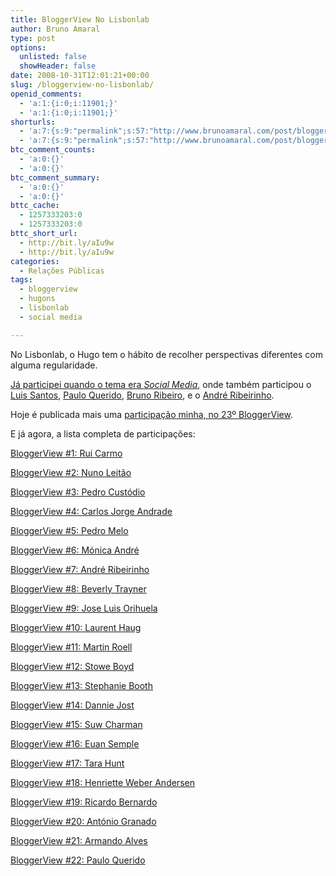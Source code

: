 ```yaml
---
title: BloggerView No Lisbonlab
author: Bruno Amaral
type: post
options:
  unlisted: false
  showHeader: false
date: 2008-10-31T12:01:21+00:00
slug: /bloggerview-no-lisbonlab/
openid_comments:
  - 'a:1:{i:0;i:11901;}'
  - 'a:1:{i:0;i:11901;}'
shorturls:
  - 'a:7:{s:9:"permalink";s:57:"http://www.brunoamaral.com/post/bloggerview-no-lisbonlab/";s:7:"tinyurl";s:25:"http://tinyurl.com/55vxll";s:4:"isgd";s:17:"http://is.gd/7a30";s:5:"bitly";s:19:"http://bit.ly/let39";s:5:"snipr";s:22:"http://snipr.com/evd4v";s:5:"snurl";s:22:"http://snurl.com/evd4v";s:7:"snipurl";s:24:"http://snipurl.com/evd4v";}'
  - 'a:7:{s:9:"permalink";s:57:"http://www.brunoamaral.com/post/bloggerview-no-lisbonlab/";s:7:"tinyurl";s:25:"http://tinyurl.com/55vxll";s:4:"isgd";s:17:"http://is.gd/7a30";s:5:"bitly";s:19:"http://bit.ly/let39";s:5:"snipr";s:22:"http://snipr.com/evd4v";s:5:"snurl";s:22:"http://snurl.com/evd4v";s:7:"snipurl";s:24:"http://snipurl.com/evd4v";}'
btc_comment_counts:
  - 'a:0:{}'
  - 'a:0:{}'
btc_comment_summary:
  - 'a:0:{}'
  - 'a:0:{}'
bttc_cache:
  - 1257333203:0
  - 1257333203:0
bttc_short_url:
  - http://bit.ly/aIu9w
  - http://bit.ly/aIu9w
categories:
  - Relações Públicas
tags:
  - bloggerview
  - hugons
  - lisbonlab
  - social media

---
```

No Lisbonlab, o Hugo tem o hábito de recolher perspectivas diferentes com alguma regularidade.

[Já participei quando o tema era _Social Media_][1], onde também participou o [Luis Santos][2], [Paulo Querido][3], [Bruno Ribeiro][4], e o [André Ribeirinho][5].

Hoje é publicada mais uma [participação minha, no 23º BloggerView][6].

E já agora, a lista completa de participações:

[BloggerView #1: Rui Carmo][7] 
  
[BloggerView #2: Nuno Leitão][8] 
  
[BloggerView #3: Pedro Custódio][9] 
  
[BloggerView #4: Carlos Jorge Andrade][10]
  
[BloggerView #5: Pedro Melo][11] 
  
[BloggerView #6: Mónica André][12]
  
[BloggerView #7: André Ribeirinho][13] 
  
[BloggerView #8: Beverly Trayner][14]
  
[BloggerView #9: Jose Luis Orihuela][15] 
  
[BloggerView #10: Laurent Haug][16]
  
[BloggerView #11: Martin Roell][17] 
  
[BloggerView #12: Stowe Boyd][18]
  
[BloggerView #13: Stephanie Booth][19]
  
[BloggerView #14: Dannie Jost][20]
  
[BloggerView #15: Suw Charman][21]
  
[BloggerView #16: Euan Semple][22]
  
[BloggerView #17: Tara Hunt][23]
  
 [BloggerView #18: Henriette Weber Andersen][24]
  
[BloggerView #19: Ricardo Bernardo][25]
  
[BloggerView #20: António Granado][26]
  
[BloggerView #21: Armando Alves][27]
  
[BloggerView #22: Paulo Querido][28]

 [1]: http://blog.lisbonlab.com/2008/06/10/os-social-media-em-portugal-segundo-bruno-amaral/
 [2]: http://blog.lisbonlab.com/2008/06/04/os-social-media-em-portugal-segundo-luis-santos/
 [3]: http://blog.lisbonlab.com/2008/06/05/os-social-media-em-portugal-segundo-paulo-querido/
 [4]: http://blog.lisbonlab.com/2008/06/08/os-social-media-em-portugal-segundo-bruno-ribeiro/
 [5]: http://blog.lisbonlab.com/2008/06/23/os-social-media-em-portugal-segundo-andre-riberinho/
 [6]: http://blog.lisbonlab.com/2008/10/31/bloggerview-23-bruno-amaral/
 [7]: http://blog.lisbonlab.com/2006/01/09/bloggerview-1-rui-carmo/ "BloggerView #1: Rui Carmo"
 [8]: http://blog.lisbonlab.com/2006/01/16/bloggerview-2-nuno-leitao/ "BloggerView #2: Nuno Leitão "
 [9]: http://blog.lisbonlab.com/2006/01/23/bloggerview-3-pedro-custodio/ "BloggerView #3: Pedro Custódio"
 [10]: http://blog.lisbonlab.com/2006/01/30/bloggerview-4-carlos-jorge-andrade/ "BloggerView #4: Carlos Jorge Andrade"
 [11]: http://blog.lisbonlab.com/2006/02/16/bloggerview-5-pedro-melo/ "BloggerView #5: Pedro Melo "
 [12]: http://blog.lisbonlab.com/2006/09/05/bloggerview-6-monica-andre/ "BloggerView #6: Mónica André"
 [13]: http://blog.lisbonlab.com/2006/09/14/bloggerview-7-andre-ribeirinho/ "BloggerView #7: André Ribeirinho "
 [14]: http://blog.lisbonlab.com/2006/09/19/bloggerview-8-beverly-trayner/ "BloggerView #8: Beverly Trayner"
 [15]: http://blog.lisbonlab.com/2006/10/09/bloggerview-9-jose-luis-orihuela/ "BloggerView #9: Jose Luis Orihuela "
 [16]: http://blog.lisbonlab.com/2006/11/07/bloggerview-10-laurent-haug/ "BloggerView #10: Laurent Haug"
 [17]: http://blog.lisbonlab.com/2006/12/18/bloggerview-11-martin-roll/ "BloggerView #11: Martin Roell"
 [18]: http://blog.lisbonlab.com/2007/01/05/bloggerview-12-stowe-boyd/ "BloggerView #12: Stowe Boyd<"
 [19]: http://blog.lisbonlab.com/2007/01/17/bloggerview-13-stephanie-booth/ "BloggerView #13: Stephanie Booth"
 [20]: http://blog.lisbonlab.com/2007/01/24/bloggerview-14-dannie-jost/ "BloggerView #14: Dannie Jost"
 [21]: http://blog.lisbonlab.com/2007/02/02/bloggerview-15-suw-charman/ "loggerView #15: Suw Charman"
 [22]: http://blog.lisbonlab.com/2007/02/20/bloggerview-16-euan-semple/ "BloggerView #16: Euan Semple"
 [23]: http://blog.lisbonlab.com/2007/03/01/bloggerview-17-tara-hunt/ "BloggerView #17: Tara Hunt"
 [24]: http://blog.lisbonlab.com/2008/09/30/2007/03/15/bloggerview-18-henriette-weber-andersen/ "BloggerView #18: Henriette Weber Andersen"
 [25]: http://blog.lisbonlab.com/2007/05/04/bloggerview-19-ricardo-bernardo/ "BloggerView #19: Ricardo Bernardo"
 [26]: http://blog.lisbonlab.com/2008/09/15/bloggerview-20-antonio-granado/ "BloggerView #20: António Granado"
 [27]: http://blog.lisbonlab.com/2008/09/30/bloggerview-21-armando-alves/
 [28]: http://blog.lisbonlab.com/2008/10/14/bloggerview-22-paulo-querido/